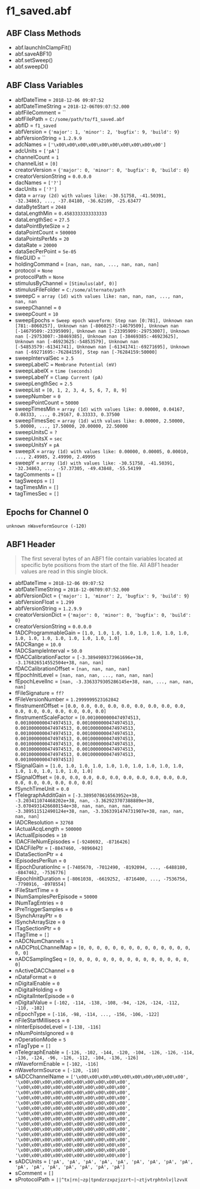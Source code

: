 # f1_saved.abf

## ABF Class Methods

* abf.launchInClampFit()
* abf.saveABF1()
* abf.setSweep()
* abf.sweepD()

## ABF Class Variables

* abfDateTime = `2018-12-06 09:07:52`
* abfDateTimeString = `2018-12-06T09:07:52.000`
* abfFileComment = ``
* abfFilePath = `C:/some/path/to/f1_saved.abf`
* abfID = `f1_saved`
* abfVersion = `{'major': 1, 'minor': 2, 'bugfix': 9, 'build': 9}`
* abfVersionString = `1.2.9.9`
* adcNames = `['\x00\x00\x00\x00\x00\x00\x00\x00\x00\x00']`
* adcUnits = `['pA']`
* channelCount = `1`
* channelList = `[0]`
* creatorVersion = `{'major': 0, 'minor': 0, 'bugfix': 0, 'build': 0}`
* creatorVersionString = `0.0.0.0`
* dacNames = `['?']`
* dacUnits = `['?']`
* data = `array (2d) with values like: -30.51758, -41.50391, -32.34863, ..., -37.84180, -36.62109, -25.63477`
* dataByteStart = `2048`
* dataLengthMin = `0.4583333333333333`
* dataLengthSec = `27.5`
* dataPointByteSize = `2`
* dataPointCount = `500000`
* dataPointsPerMs = `20`
* dataRate = `20000`
* dataSecPerPoint = `5e-05`
* fileGUID = ``
* holdingCommand = `[nan, nan, nan, ..., nan, nan, nan]`
* protocol = `None`
* protocolPath = `None`
* stimulusByChannel = `[Stimulus(abf, 0)]`
* stimulusFileFolder = `C:/some/alternate/path`
* sweepC = `array (1d) with values like: nan, nan, nan, ..., nan, nan, nan`
* sweepChannel = `0`
* sweepCount = `10`
* sweepEpochs = `Sweep epoch waveform: Step nan [0:781], Unknown nan [781:-8060257], Unknown nan [-8060257:-14679509], Unknown nan [-14679509:-23395909], Unknown nan [-23395909:-29753007], Unknown nan [-29753007:-38469385], Unknown nan [-38469385:-46923625], Unknown nan [-46923625:-54853579], Unknown nan [-54853579:-61341741], Unknown nan [-61341741:-69271695], Unknown nan [-69271695:-76284159], Step nan [-76284159:50000]`
* sweepIntervalSec = `2.5`
* sweepLabelC = `Membrane Potential (mV)`
* sweepLabelX = `time (seconds)`
* sweepLabelY = `Clamp Current (pA)`
* sweepLengthSec = `2.5`
* sweepList = `[0, 1, 2, 3, 4, 5, 6, 7, 8, 9]`
* sweepNumber = `0`
* sweepPointCount = `50000`
* sweepTimesMin = `array (1d) with values like: 0.00000, 0.04167, 0.08333, ..., 0.29167, 0.33333, 0.37500`
* sweepTimesSec = `array (1d) with values like: 0.00000, 2.50000, 5.00000, ..., 17.50000, 20.00000, 22.50000`
* sweepUnitsC = `?`
* sweepUnitsX = `sec`
* sweepUnitsY = `pA`
* sweepX = `array (1d) with values like: 0.00000, 0.00005, 0.00010, ..., 2.49985, 2.49990, 2.49995`
* sweepY = `array (1d) with values like: -30.51758, -41.50391, -32.34863, ..., -57.37305, -49.43848, -55.54199`
* tagComments = `[]`
* tagSweeps = `[]`
* tagTimesMin = `[]`
* tagTimesSec = `[]`

## Epochs for Channel 0


```
unknown nWaveformSource (-120)
```

## ABF1 Header

> The first several bytes of an ABF1 file contain variables     located at specific byte positions from the start of the file.     All ABF1 header values are read in this single block. 

* abfDateTime = `2018-12-06 09:07:52`
* abfDateTimeString = `2018-12-06T09:07:52.000`
* abfVersionDict = `{'major': 1, 'minor': 2, 'bugfix': 9, 'build': 9}`
* abfVersionFloat = `1.299`
* abfVersionString = `1.2.9.9`
* creatorVersionDict = `{'major': 0, 'minor': 0, 'bugfix': 0, 'build': 0}`
* creatorVersionString = `0.0.0.0`
* fADCProgrammableGain = `[1.0, 1.0, 1.0, 1.0, 1.0, 1.0, 1.0, 1.0, 1.0, 1.0, 1.0, 1.0, 1.0, 1.0, 1.0, 1.0]`
* fADCRange = `10.0`
* fADCSampleInterval = `50.0`
* fDACCalibrationFactor = `[-3.3894989373961696e+38, -3.176826514552504e+38, nan, nan]`
* fDACCalibrationOffset = `[nan, nan, nan, nan]`
* fEpochInitLevel = `[nan, nan, nan, ..., nan, nan, nan]`
* fEpochLevelInc = `[nan, -3.3363379305286145e+38, nan, ..., nan, nan, nan]`
* fFileSignature = `ff?`
* fFileVersionNumber = `1.2999999523162842`
* fInstrumentOffset = `[0.0, 0.0, 0.0, 0.0, 0.0, 0.0, 0.0, 0.0, 0.0, 0.0, 0.0, 0.0, 0.0, 0.0, 0.0, 0.0]`
* fInstrumentScaleFactor = `[0.0010000000474974513, 0.0010000000474974513, 0.0010000000474974513, 0.0010000000474974513, 0.0010000000474974513, 0.0010000000474974513, 0.0010000000474974513, 0.0010000000474974513, 0.0010000000474974513, 0.0010000000474974513, 0.0010000000474974513, 0.0010000000474974513, 0.0010000000474974513, 0.0010000000474974513, 0.0010000000474974513, 0.0010000000474974513]`
* fSignalGain = `[1.0, 1.0, 1.0, 1.0, 1.0, 1.0, 1.0, 1.0, 1.0, 1.0, 1.0, 1.0, 1.0, 1.0, 1.0, 1.0]`
* fSignalOffset = `[0.0, 0.0, 0.0, 0.0, 0.0, 0.0, 0.0, 0.0, 0.0, 0.0, 0.0, 0.0, 0.0, 0.0, 0.0, 0.0]`
* fSynchTimeUnit = `0.0`
* fTelegraphAdditGain = `[-3.3895078616563952e+38, -3.203411074468202e+38, nan, -3.362923707388889e+38, -3.0704931426680154e+38, nan, nan, nan, nan, -3.389511512490124e+38, nan, -3.3363391474731907e+38, nan, nan, nan, nan]`
* lADCResolution = `32768`
* lActualAcqLength = `500000`
* lActualEpisodes = `10`
* lDACFileNumEpisodes = `[-9240692, -8716426]`
* lDACFilePtr = `[-8847460, -9896042]`
* lDataSectionPtr = `4`
* lEpisodesPerRun = `0`
* lEpochDurationInc = `[-7405670, -7012490, -8192094, ..., -6488180, -8847462, -7536776]`
* lEpochInitDuration = `[-8061038, -6619252, -8716400, ..., -7536756, -7798916, -8978554]`
* lFileStartTime = `0`
* lNumSamplesPerEpisode = `50000`
* lNumTagEntries = `0`
* lPreTriggerSamples = `0`
* lSynchArrayPtr = `0`
* lSynchArraySize = `0`
* lTagSectionPtr = `0`
* lTagTime = `[]`
* nADCNumChannels = `1`
* nADCPtoLChannelMap = `[0, 0, 0, 0, 0, 0, 0, 0, 0, 0, 0, 0, 0, 0, 0, 0]`
* nADCSamplingSeq = `[0, 0, 0, 0, 0, 0, 0, 0, 0, 0, 0, 0, 0, 0, 0, 0]`
* nActiveDACChannel = `0`
* nDataFormat = `0`
* nDigitalEnable = `0`
* nDigitalHolding = `0`
* nDigitalInterEpisode = `0`
* nDigitalValue = `[-102, -114, -138, -108, -94, -126, -124, -112, -110, -102]`
* nEpochType = `[-116, -98, -114, ..., -156, -106, -122]`
* nFileStartMillisecs = `0`
* nInterEpisodeLevel = `[-138, -116]`
* nNumPointsIgnored = `0`
* nOperationMode = `5`
* nTagType = `[]`
* nTelegraphEnable = `[-126, -102, -144, -120, -104, -126, -126, -114, -136, -124, -96, -126, -112, -104, -136, -126]`
* nWaveformEnable = `[-102, -116]`
* nWaveformSource = `[-120, -110]`
* sADCChannelName = `['\x00\x00\x00\x00\x00\x00\x00\x00\x00\x00', '\x00\x00\x00\x00\x00\x00\x00\x00\x00\x00', '\x00\x00\x00\x00\x00\x00\x00\x00\x00\x00', '\x00\x00\x00\x00\x00\x00\x00\x00\x00\x00', '\x00\x00\x00\x00\x00\x00\x00\x00\x00\x00', '\x00\x00\x00\x00\x00\x00\x00\x00\x00\x00', '\x00\x00\x00\x00\x00\x00\x00\x00\x00\x00', '\x00\x00\x00\x00\x00\x00\x00\x00\x00\x00', '\x00\x00\x00\x00\x00\x00\x00\x00\x00\x00', '\x00\x00\x00\x00\x00\x00\x00\x00\x00\x00', '\x00\x00\x00\x00\x00\x00\x00\x00\x00\x00', '\x00\x00\x00\x00\x00\x00\x00\x00\x00\x00', '\x00\x00\x00\x00\x00\x00\x00\x00\x00\x00', '\x00\x00\x00\x00\x00\x00\x00\x00\x00\x00', '\x00\x00\x00\x00\x00\x00\x00\x00\x00\x00', '\x00\x00\x00\x00\x00\x00\x00\x00\x00\x00']`
* sADCUnits = `['pA', 'pA', 'pA', 'pA', 'pA', 'pA', 'pA', 'pA', 'pA', 'pA', 'pA', 'pA', 'pA', 'pA', 'pA', 'pA']`
* sComment = `[]`
* sProtocolPath = `||^tx|rn|~zp|tpndzrzxpzjzzrt~|~ztjvtrphtnlv|lzvvX`
